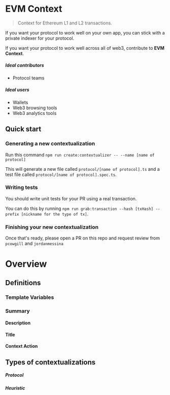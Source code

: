 # EVM Context

> Context for Ethereum L1 and L2 transactions.

If you want your protocol to work well on your own app, you can stick with a private indexer for your protocol.

If you want your protocol to work well across all of web3, contribute to **EVM Context**.

##### Ideal contributors
* Protocol teams

##### Ideal users
* Wallets
* Web3 browsing tools
* Web3 analytics tools

## Quick start

### Generating a new contextualization

Run this command `npm run create:contextualizer -- --name [name of protocol]`

This will generate a new file called `protocol/[name of protocol].ts` and a test file called `protocol/[name of protocol].spec.ts`.

### Writing tests

You should write unit tests for your PR using a real transaction.

You can do this by running `npm run grab:transaction --hash [txHash] --prefix [nickname for the type of tx]`.

### Finishing your new contextualization

Once that's ready, please open a PR on this repo and request review from `pcowgill` and `jordanmessina`

# Overview

## Definitions

### Template Variables

### Summary

#### Description

#### Title

#### Context Action

## Types of contextualizations

##### Protocol

##### Heuristic
